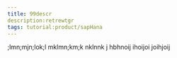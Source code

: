 ```yaml
---
title: 99descr
description:retrewtgr
tags: tutorial:product/sapHana
---
```

;lmn;mjn;lok;l
mklmn;km;k
nklnnk j hbhnoij ihoijoi joihjoij 
